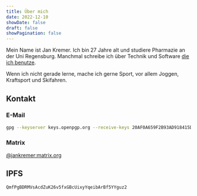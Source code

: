 ```yaml
---
title: Über mich
date: 2022-12-10
showDate: false
draft: false
showPagination: false
---
```


Mein Name ist Jan Kremer. Ich bin 27 Jahre alt und studiere Pharmazie an der Uni Regensburg. Manchmal schreibe ich über Technik und Software [die ich benutze](/uses).

Wenn ich nicht gerade lerne, mache ich gerne Sport, vor allem Joggen, Kraftsport und Skifahren.

## Kontakt

### E-Mail

```bash
gpg --keyserver keys.openpgp.org --receive-keys 20AF0A659F2B93AD918415D1A7DA689CB3B078EC
```

### Matrix

[@jankremer:matrix.org](https://matrix.to/#/@jankremer:matrix.org)

## IPFS

```txt
QmfPgBDRMVsAcdZuK26v5fxGBcUixyYqeibArBf5YYguz2
```
